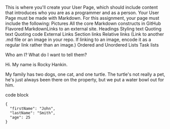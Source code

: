 This is where you'll create your User Page, which should include content that introduces who you are as a programmer and as a person. Your User Page must be made with Markdown. For this assignment, your page must include the following:
Pictures
All the core Markdown constructs in GitHub Flavored MarkdownLinks to an external site.
    Headings
    Styling text
    Quoting text
    Quoting code
    External Links
    Section links
    Relative links (Link to another .md file or an image in your repo. If linking to an image, encode it as a regular link rather than an image.)
    Ordered and Unordered Lists
    Task lists

Who am I? What do I want to tell them?


Hi. My name is Rocky Hankin.

My family has two dogs, one cat, and one turtle. The turtle's not really a pet, he's just always been there on the property, but we put a water bowl out for him.

code block
```
{
  "firstName": "John",
  "lastName": "Smith",
  "age": 25
}
```

